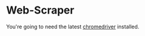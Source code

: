 # Web-Scraper
You're going to need the latest <a href="https://chromedriver.chromium.org/">chromedriver</a> installed.
